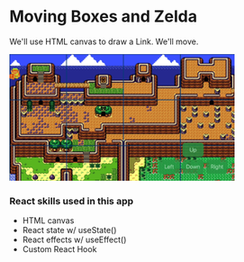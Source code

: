 # Moving Boxes and Zelda

We'll use HTML canvas to draw a Link. We'll move.

<img width="400" src="https://github.com/moisestech/react-hooks-arcade/blob/master/src/components/Apps/MovingBoxesAndZelda/public/moving-boxes-zelda.gif">

### React skills used in this app

- HTML canvas
- React state w/ useState()
- React effects w/ useEffect()
- Custom React Hook
